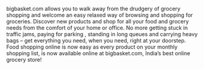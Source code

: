 bigbasket.com allows you to walk away from the drudgery of grocery shopping and welcome an easy relaxed way of browsing and shopping for groceries. Discover new products and shop for all your food and grocery needs from the comfort of your home or office. No more getting stuck in traffic jams, paying for parking , standing in long queues and carrying heavy bags – get everything you need, when you need, right at your doorstep. Food shopping online is now easy as every product on your monthly shopping list, is now available online at bigbasket.com, India’s best online grocery store!
